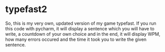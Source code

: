 # typefast2
So, this is my very own, updated version of my game typefast.
If you run this code with pycharm, it will display a sentence which you will have to write, a countdown of your own choice and in the end, it will display WPM, how many errors occured and the time it took you to write the given sentence.
